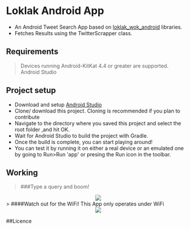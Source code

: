 # Loklak Android App

* An Android Tweet Search App based on  [loklak_wok_android](https://github.com/loklak/loklak_wok_android) libraries.
* Fetches Results using the TwitterScrapper class.

## Requirements
>Devices running Android-KitKat 4.4 or greater are supported.<br>
>Android Studio

## Project setup
* Download and setup [Android Studio](http://developer.android.com/sdk/index.html)
* Clone/ download this project. Cloning is recommended if you plan to contribute
* Navigate to the directory where you saved this project and select the root folder ,and hit OK. 
* Wait for Android Studio to build the project with Gradle.
* Once the build is complete, you can start playing around!
*  You can test it by running it on either a real device or an emulated one by going to Run>Run 'app' or presing the Run icon in the toolbar.

## Working
> ###Type a query and boom!
<div align ="Center">
<img src ="https://raw.githubusercontent.com/Yathannsh/LoklakAndroidApp/master/screenshots/hj.gif"> 
</div>
> ####Watch out for the WiFi! This App only operates under WiFi
<div align ="Center">
<img src ="https://raw.githubusercontent.com/Yathannsh/LoklakAndroidApp/master/screenshots/sdfg.gif"> 
</div>

##Licence 
